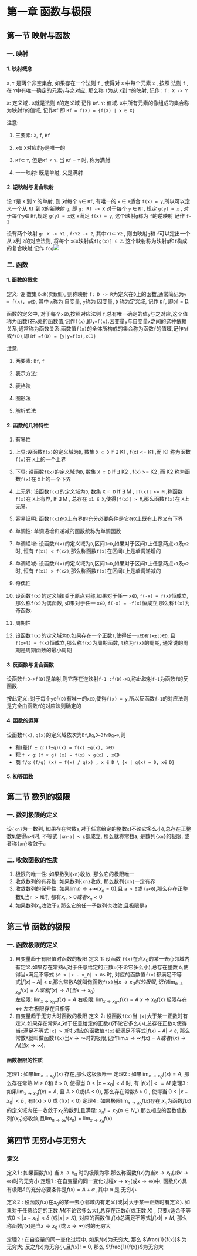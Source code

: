 # 第一章 函数与极限

## 第一节 映射与函数

### 一. 映射

#### 1. 映射概念

`X,Y` 是两个非空集合, 如果存在一个法则 `f` , 使得对 `X` 中每个元素 `x` , 按照 法则 `f` , 在 `Y`中有唯一确定的元素`y`与之对应, 那么称 `f`为从 `X`到 `Y`的映射, 记作 : `f: X -> Y`

`X`: 定义域 . `X`就是法则 `f`的定义域 记作 `Df`. `Y`: 值域. `X`中所有元素的像组成的集合称为映射`f`的值域, 记作`Rf` 即 `Rf = f(X) = {f(X) | x ∈ X}`

注意:

1. 三要素: `X`, `f`, `Rf`

1. `x`∈ `X`对应的`y`是唯一的
2. `Rf`⊂ `Y`, 但是`Rf` ≠ `Y`. 当 `Rf` = `Y` 时, 称为满射

3. 一一映射: 既是单射, 又是满射

#### 2. 逆映射与复合映射

设 `f`是 `X` 到 `Y` 的单射, 则 对每个 `y`∈ `Rf`, 有唯一的 `x` ∈ `X`适合 `f(x) = y`,所以可以定义一个从 `Rf` 到 `X`的新映射 `g`, 即 `g: Rf -> X` 对于每个 `y` ∈ `Rf`, 规定 `g(y) = x` , 对于每个`y`∈ `Rf`,规定 `g(y) = x`这 `x`满足 `f(x) = y`, 这个映射`g`称为 `f`的逆映射 记作 `f-1`

设有两个映射 `g: X -> Y1` , `f:Y2 -> Z`, 其中`Y1`⊂ `Y2` , 则由映射`g`和 `f`可以定出一个从 `X`到 `Z`的对应法则, 将每个 `x∈X`映射成`f[g(x)] ∈ Z`. 这个映射称为映射`g`和`f`构成的复合映射,记作 `fog`![](https://cdn.nlark.com/yuque/0/2023/png/32542554/1688629299942-a9bac449-de4a-4a9c-becd-3e28dff245d9.png)

### 二. 函数

#### 1. 函数的概念

定义: 设 数集 `D⊂R(实数集)`, 则称映射 `f: D -> R`为定义在`D`上的函数,通常简记为`y = f(x), x∈D`, 其中 `x`称为 自变量, `y`称为 因变量, `D` 称为定义域, 记作 `Df`, 即`Df` = D.

函数的定义中, 对于每个`x∈D`,按照对应法则 `f`,总有唯一确定的值`y`与之对应,这个值称为函数`f`在`x`处的函数值,记作`f(x)`,即`y=f(x)`.因变量`y`与自变量`x`之间的这种依赖关系,通常称为函数关系.函数值`f(x)`的全体所构成的集合称为函数`f`的值域,记作`Rf`或`f(D)`,即 `Rf =f(D) = {y|y=f(x),x∈D}`

注意:

1. 两要素: `Df`, `f`
2. 表示方法:

1. 表格法
2. 图形法
3. 解析式法

#### 2. 函数的几种特性

1. 有界性

1. 上界:设函数`f(x)`的定义域为`D`, 数集 `X ⊂ D` If ∃ K1 , f(x) <= K1 ,而 K1 称为函数`f(x)`在 `X`上的一个上界
2. 下界: 设函数`f(x)`的定义域为`D`, 数集 `X ⊂ D` If ∃ K2 , f(x) >= K2 ,而 K2 称为函数`f(x)`在 `X`上的一个下界
3. 上无界: 设函数`f(x)`的定义域为`D`, 数集 `X ⊂ D` If ∃ M , `|f(x)| <= M` ,称函数`f(x)`在 `X`上有界, If ∃ M , 总存在 `x1 ∈ X`,使得`|f(x)| > M`,那么函数`f(x)`在 `X`上无界.
4. 容易证明: 函数`f(x)`在`X`上有界的充分必要条件是它在`X`上既有上界又有下界

2. 单调性: 单调递增和递减的函数统称为单调函数

1. 单调递增: 设函数`f(x)`的定义域为`D`,区间`I⊂D`,如果对于区间`I`上任意两点`x1`及`x2`时, 恒有 `f(x1) < f(x2)`,那么称函数`f(x)`在区间`I`上是单调递增的
2. 单调递减: 设函数`f(x)`的定义域为`D`,区间`I⊂D`,如果对于区间`I`上任意两点`x1`及`x2`时, 恒有 `f(x1) > f(x2)`,那么称函数`f(x)`在区间`I`上是单调递减的

3. 奇偶性

1. 设函数`f(x)`的定义域`D`关于原点对称,如果对于任一 `x∈D`, `f(-x) = f(x)`恒成立,那么称`f(x)`为偶函数, 如果对于任一 `x∈D`, `f(-x) = -f(x)`恒成立,那么称`f(x)`为奇函数.

4. 周期性

1. 设函数`f(x)`的定义域为`D`,如果存在一个正数`l`,使得任一`x∈D有(x±l)∈D`, 且 `f(x+l) = f(x)`恒成立,那么称`f(x)`为周期函数, `l`称为`f(x)`的周期, 通常说的周期是周期函数的最小周期

#### 3. 反函数与复合函数

设函数`f:D->f(D)`是单射,则它存在逆映射`f-1 :f(D)->D`,称此映射`f-1`为函数`f`的反函数.

按此定义: 对于每个`y∈f(D)`有唯一的`x∈D`,使得`f(x) = y`,所以反函数`f-1`的对应法则是完全由函数`f`的对应法则确定的

#### 4. 函数的运算

设函数`f(x)`, `g(x)`的定义域依次为`Df`,`Dg`,`D=Df∩Dg≠∅`,则

- 和(差)`f ± g`: `(f±g)(x) = f(x) ±g(x), x∈D`
- 积 `f × g`: `(f × g) (x) = f(x) × g(x) , x∈D`
- 商 `f/g`: `(f/g) (x) = f(x) / g(x) , x ∈ D \ {x | g(x) = 0, x∈ D}`

#### 5. 初等函数

## 第二节 数列的极限

### 一. 数列极限的定义

设`{xn}`为一数列, 如果存在常数`a`,对于任意给定的整数`ε`(不论它多么小),总存在正整数`N`,使得`n>N`时, 不等式 `|xn-a| < ε`都成立, 那么就称常数a, 是数列`{xn}`的极限, 或者称`{xn}`收敛于`a`

### 二. 收敛函数的性质

1. 极限的唯一性: 如果数列`{xn}`收敛, 那么它的极限唯一
2. 收敛数列的有界性: 如果数列`{xn}`收敛, 那么数列`{xn}`一定有界
3. 收敛数列的保号性: 如果$\lim{n \to +∞} (x_n = 0)$,且 `a > 0`或 (`a<0`),那么存在正整数`N`,当`n > N`时, 都有$x_n > 0 或者 x_n < 0$
4. 如果数列$x_n$收敛于`a`,那么它的任一子数列也收敛,且极限是`a`

## 第三节 函数的极限

### 一. 函数极限的定义
1. 自变量趋于有限值时函数的极限
定义 1: 设函数 `f(x)`在点$x_0$的某一去心邻域内有定义.如果存在常熟`A`,对于任意给定的正数`ε`(不论它多么小),总存在整数 `δ`,使得当`x`满足不等式 `$0 < |x - x_0| < δ$` 时, 对应的函数值`f(x)`都满足不等式$|f(x) - A| < ε$,那么常数A就叫做函数`f(x)`当$x \to x_0 时的极限,记作 \lim_{n\to x_0} f(x) = A 或者 f(x) \to A (当 x \to x_0)$  
左极限: $\lim_{x \to x_0-} f(x) = A$ 
右极限: $\lim_{x \to x_0+} f(x) = A$
${x\to x_0} f(x)$ 极限存在 $\Leftrightarrow$ 左右极限存在且相等
2. 自变量趋于无穷大时函数的极限
定义 2: 设函数`f(x)`当 `|x|`大于某一正数时有定义.如果存在常熟`A`,对于任意给定的正数`ε`(不论它多么小),总存在正数`X`,使得当`x`满足不等式`|x| > X`时,对应的函数值`f(x)`都满足不等式$|f(x) - A| < ε$, 那么常数`A`就叫做函数`f(x)`当$x \to ∞$时的极限,记作$\lim{x \to ∞} f(x) = A 或者 f(x) \to A(当 x \to ∞)$.
#### 函数极限的性质
定理1 : 如果$\lim_{x \to x_0} f(x)$ 存在,那么这极限唯一
定理2 : 如果$\lim_{x \to x_0} f(x) = A$, 那么存在常熟 M > 0和 δ > 0, 使得当 $0 < |x - x_0| < δ$ 时, 有 $|f(x)| <= M$ 
定理3 : 如果$\lim_{x \to x_0}f(x) = A$, 且 A > 0或(A < 0), 那么存在常数δ > 0 , 使得当 $0 < |x - x_0| < δ$ , 有f(x) > 0 或 (f(x) < 0)
定理4 : 如果极限$\lim_{x \to x_0}f(x)$存在,${x_n}$为函数$f(x)$的定义域内任一收敛于$x_0$的数列,且满足: $x_n != x_0 (n \in N_+)$,那么相应的函数值数列${f(x_n)}$必收敛,且$\lim_{n \to ∞}f(x_n) = \lim_{x \to x_n}f(x)$
## 第四节 无穷小与无穷大
### 定义
定义1 :  如果函数$f(x)$ 当 $x \to x_0$ 时的极限为零,那么称函数$f(x)$为当$x \to x_0(或 x \to ∞)$时的无穷小
定理1 : 在自变量的同一变化过程$x \to x_0$(或$x \to ∞$)中, 函数$f(x)$具有极限$A$的充分必要条件是$f(x) = A + α$ ,其中 α 是 无穷小

定义2 : 设函数$f(x)$在$x_0$的某一去心邻域内有定义(或$|x|$大于某一正数时有定义). 如果对于任意给定的正数 $M$(不论它多么大),总存在正数$δ$(或正数 $X$) , 只要$x$适合不等式$0 < |x - x_0| < δ$ (或$|x| > X$), 对应的函数值 $f(x)$总满足不等式$|f(x)| > M$, 那么称函数$f(x)$是当$x \to x_0$ (或 $x \to ∞$)时的无穷大

定理2 : 在自变量的同一变化过程中, 如果$f(x)$为无穷大, 那么 $\frac{1}{f(x)}$ 为无穷大; 反之$f(x)$为无穷小,且$f(x) != 0$, 那么 $\frac{1}{f(x)}$为无穷大